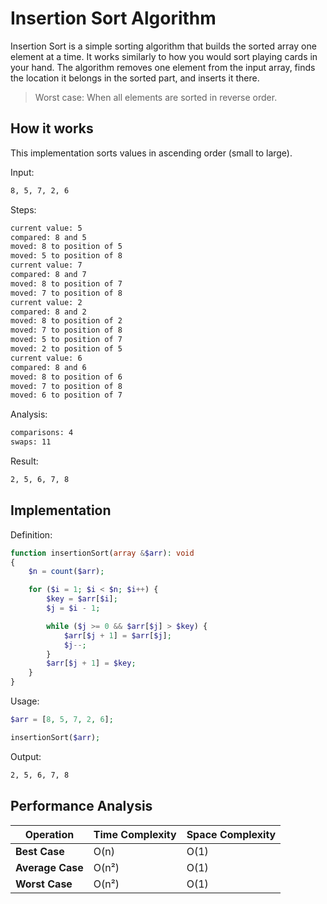 # Insertion Sort Algorithm
Insertion Sort is a simple sorting algorithm that builds the sorted array one element at a time. It works similarly to how you would sort playing cards in your hand. The algorithm removes one element from the input array, finds the location it belongs in the sorted part, and inserts it there.

> Worst case: When all elements are sorted in reverse order.

## How it works
This implementation sorts values in ascending order (small to large).

Input:
```txt
8, 5, 7, 2, 6
```

Steps:
```txt
current value: 5
compared: 8 and 5
moved: 8 to position of 5
moved: 5 to position of 8
current value: 7
compared: 8 and 7
moved: 8 to position of 7
moved: 7 to position of 8
current value: 2
compared: 8 and 2
moved: 8 to position of 2
moved: 7 to position of 8
moved: 5 to position of 7
moved: 2 to position of 5
current value: 6
compared: 8 and 6
moved: 8 to position of 6
moved: 7 to position of 8
moved: 6 to position of 7
```

Analysis:
```txt
comparisons: 4
swaps: 11
```

Result:
```txt
2, 5, 6, 7, 8
```

## Implementation
Definition:
```php
function insertionSort(array &$arr): void
{
    $n = count($arr);

    for ($i = 1; $i < $n; $i++) {
        $key = $arr[$i];
        $j = $i - 1;

        while ($j >= 0 && $arr[$j] > $key) {
            $arr[$j + 1] = $arr[$j];
            $j--;
        }
        $arr[$j + 1] = $key;
    }
}
```

Usage:
```php
$arr = [8, 5, 7, 2, 6];

insertionSort($arr);
```

Output:
```txt
2, 5, 6, 7, 8
```

## Performance Analysis
| Operation        | Time Complexity | Space Complexity |
| ---------------- | --------------- | ---------------- |
| **Best Case**    | O(n)            | O(1)             |
| **Average Case** | O(n²)           | O(1)             |
| **Worst Case**   | O(n²)           | O(1)             |


